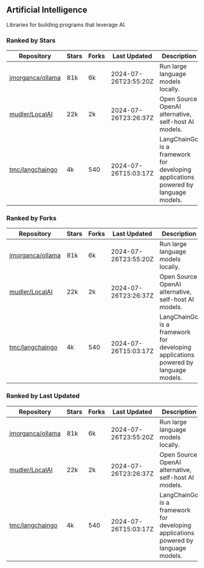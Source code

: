 ## Artificial Intelligence

Libraries for building programs that leverage AI.

### Ranked by Stars

| Repository | Stars | Forks | Last Updated | Description | 
|------------|-------|-------|--------------|-------------|
| [jmorganca/ollama](https://github.com/jmorganca/ollama) | 81k | 6k | 2024-07-26T23:55:20Z |  Run large language models locally. |
| [mudler/LocalAI](https://github.com/mudler/LocalAI) | 22k | 2k | 2024-07-26T23:26:37Z |  Open Source OpenAI alternative, self-host AI models. |
| [tmc/langchaingo](https://github.com/tmc/langchaingo) | 4k | 540 | 2024-07-26T15:03:17Z |  LangChainGo is a framework for developing applications powered by language models. |

### Ranked by Forks

| Repository | Stars | Forks | Last Updated | Description | 
|------------|-------|-------|--------------|-------------|
| [jmorganca/ollama](https://github.com/jmorganca/ollama) | 81k | 6k | 2024-07-26T23:55:20Z |  Run large language models locally. |
| [mudler/LocalAI](https://github.com/mudler/LocalAI) | 22k | 2k | 2024-07-26T23:26:37Z |  Open Source OpenAI alternative, self-host AI models. |
| [tmc/langchaingo](https://github.com/tmc/langchaingo) | 4k | 540 | 2024-07-26T15:03:17Z |  LangChainGo is a framework for developing applications powered by language models. |

### Ranked by Last Updated

| Repository | Stars | Forks | Last Updated | Description | 
|------------|-------|-------|--------------|-------------|
| [jmorganca/ollama](https://github.com/jmorganca/ollama) | 81k | 6k | 2024-07-26T23:55:20Z |  Run large language models locally. |
| [mudler/LocalAI](https://github.com/mudler/LocalAI) | 22k | 2k | 2024-07-26T23:26:37Z |  Open Source OpenAI alternative, self-host AI models. |
| [tmc/langchaingo](https://github.com/tmc/langchaingo) | 4k | 540 | 2024-07-26T15:03:17Z |  LangChainGo is a framework for developing applications powered by language models. |

